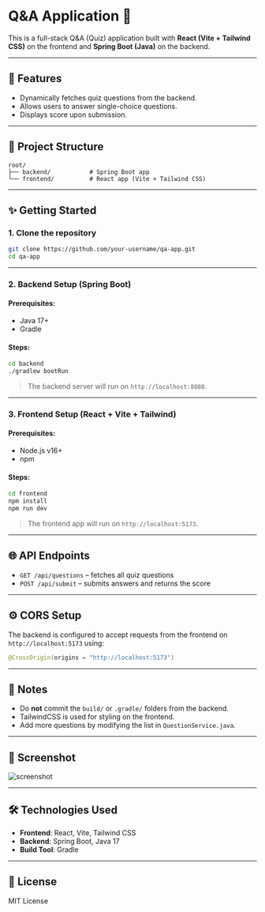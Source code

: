 # Q&A Application 📝

This is a full-stack Q&A (Quiz) application built with **React (Vite + Tailwind CSS)** on the frontend and **Spring Boot (Java)** on the backend.

---

## 🧩 Features

- Dynamically fetches quiz questions from the backend.
- Allows users to answer single-choice questions.
- Displays score upon submission.

---

## 📁 Project Structure

```
root/
├── backend/           # Spring Boot app
└── frontend/          # React app (Vite + Tailwind CSS)
```

---

## ✨ Getting Started

### 1. Clone the repository

```bash
git clone https://github.com/your-username/qa-app.git
cd qa-app
```

---

### 2. Backend Setup (Spring Boot)

#### Prerequisites:
- Java 17+
- Gradle

#### Steps:

```bash
cd backend
./gradlew bootRun
```

> The backend server will run on `http://localhost:8080`.

---

### 3. Frontend Setup (React + Vite + Tailwind)

#### Prerequisites:
- Node.js v16+
- npm

#### Steps:

```bash
cd frontend
npm install
npm run dev
```

> The frontend app will run on `http://localhost:5173`.

---

## 🌐 API Endpoints

- `GET /api/questions` – fetches all quiz questions
- `POST /api/submit` – submits answers and returns the score

---

## ⚙️ CORS Setup

The backend is configured to accept requests from the frontend on `http://localhost:5173` using:

```java
@CrossOrigin(origins = "http://localhost:5173")
```

---

## 📝 Notes

- Do **not** commit the `build/` or `.gradle/` folders from the backend.
- TailwindCSS is used for styling on the frontend.
- Add more questions by modifying the list in `QuestionService.java`.

---

## 📸 Screenshot

![screenshot](https://dummyimage.com/600x400/cccccc/000000&text=Q%26A+App)

---

## 🛠️ Technologies Used

- **Frontend**: React, Vite, Tailwind CSS
- **Backend**: Spring Boot, Java 17
- **Build Tool**: Gradle

---

## 📃 License

MIT License
